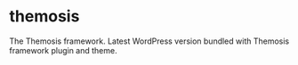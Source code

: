 themosis
========

The Themosis framework. Latest WordPress version bundled with Themosis framework plugin and theme.
